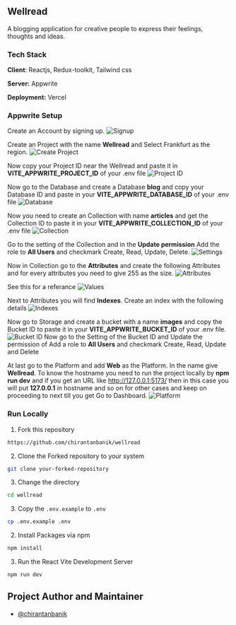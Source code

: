 ## Wellread
A blogging application for creative people to express their feelings, thoughts and ideas.

### Tech Stack
**Client**: Reactjs, Redux-toolkit, Tailwind css 

**Server:** Appwrite

**Deployment:** Vercel


### Appwrite Setup
Create an Account by signing up.
![Signup](https://github.com/chirantanbanik/wellread/assets/71392444/01540c55-5211-4762-94b3-524390ae2007)


Create an Project with the name **Wellread** and Select Frankfurt as the region.
![Create Project](https://github.com/chirantanbanik/wellread/assets/71392444/940d2b4c-cf89-4972-af89-19485716c967)

 
Now copy your Project ID near the Wellread and paste it in **VITE_APPWRITE_PROJECT_ID** of your .env file
![Project ID](https://github.com/chirantanbanik/wellread/assets/71392444/ed4e4f34-22fa-4baa-a2ab-6d47ddc1752f)


Now go to the Database and create a Database **blog** and copy your Database ID and paste in your **VITE_APPWRITE_DATABASE_ID** of your .env file
![Database](https://github.com/chirantanbanik/wellread/assets/71392444/b0202409-9311-472d-8807-90ec3610bb18)


Now you need to create an Collection with name **articles** and get the Collection ID to paste it in your **VITE_APPWRITE_COLLECTION_ID** of your .env file
![Collection](https://github.com/chirantanbanik/wellread/assets/71392444/02369e8c-c293-467f-a988-6c5290cf5262)

Go to the setting of the Collection and in the **Update permission** Add the role to **All Users** and checkmark Create, Read, Update, Delete.
![Settings](https://github.com/chirantanbanik/wellread/assets/71392444/6aa7aa45-bc32-49a3-b252-51f15c5b3a71)


Now in Collection go to the **Attributes** and create the following Attributes and for every attributes you need to give 255 as the size.
![Attributes](https://github.com/chirantanbanik/wellread/assets/71392444/447146d5-e0f0-47dc-a4e3-336c9132d721)

See this for a referance
![Values](https://github.com/chirantanbanik/wellread/assets/71392444/53abcf82-084b-4160-b68e-1184fa15955f)


Next to Attributes you will find **Indexes**. Create an index with the following details
![Indexes](https://github.com/chirantanbanik/wellread/assets/71392444/00edb20c-7d46-4244-9644-09f16ca4c8f7)


Now go to Storage and create a bucket with a name **images** and copy the Bucket ID to paste it in your **VITE_APPWRITE_BUCKET_ID** of your .env file.
![Bucket ID](https://github.com/chirantanbanik/wellread/assets/71392444/0f030505-6cd2-46aa-8bda-151d3affddf0)
Now go to the Setting of the Bucket ID and Update the permission of Add a role to **All Users** and checkmark Create, Read, Update and Delete

At last go to the Platform and add **Web** as the Platform. In the name give **Wellread**. 
To know the hostname you need to run the project locally by **npm run dev** and if you get an URL like http://127.0.0.1:5173/ then in this case you will put **127.0.0.1** in hostname and so on for other cases and keep on proceeding to next till you get Go to Dashboard.
![Platform](https://github.com/chirantanbanik/wellread/assets/71392444/b6d422a0-b4fd-4d30-8354-2cb71444f584)


### Run Locally
1. Fork this repository

```bash
https://github.com/chirantanbanik/wellread
```

2. Clone the Forked repository to your system

```bash
git clone your-forked-repository
```

3. Change the directory 

```bash
cd wellread
```

3. Copy the `.env.example` to `.env`

```bash
cp .env.example .env
```

2. Install Packages via npm

```bash
npm install
```

3. Run the React Vite Development Server

```bash
npm run dev
```

## Project Author and Maintainer
- [@chirantanbanik](https://www.linkedin.com/in/chirantanbanik/)
